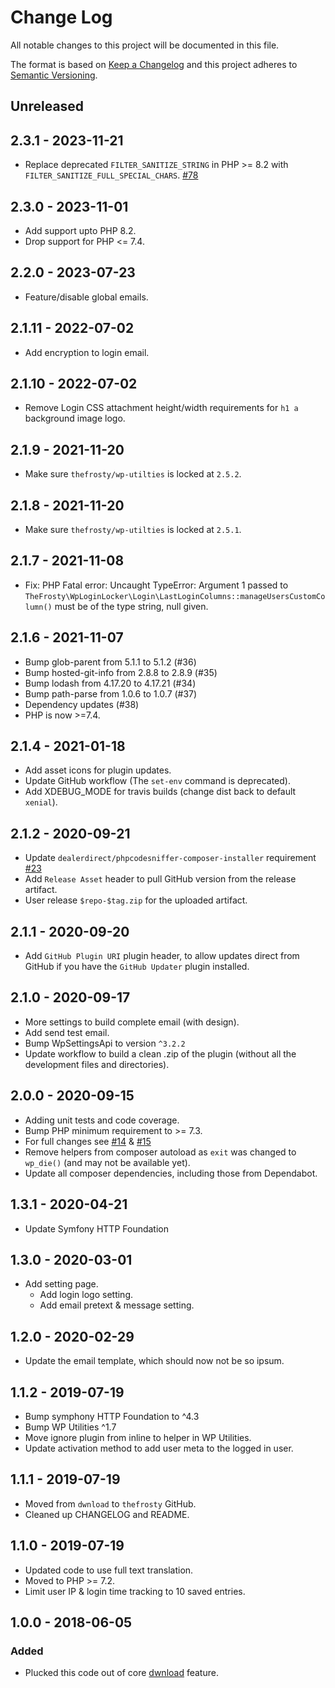 # Change Log
All notable changes to this project will be documented in this file.

The format is based on [Keep a Changelog](http://keepachangelog.com/)
and this project adheres to [Semantic Versioning](http://semver.org/).

## Unreleased

## 2.3.1 - 2023-11-21

* Replace deprecated `FILTER_SANITIZE_STRING` in PHP >= 8.2 with `FILTER_SANITIZE_FULL_SPECIAL_CHARS`. [#78](https://github.com/thefrosty/wp-login-locker/pull/78)

## 2.3.0 - 2023-11-01

* Add support upto PHP 8.2.
* Drop support for PHP <= 7.4.

## 2.2.0 - 2023-07-23

* Feature/disable global emails.

## 2.1.11 - 2022-07-02

* Add encryption to login email.

## 2.1.10 - 2022-07-02

* Remove Login CSS attachment height/width requirements for `h1 a` background image logo.

## 2.1.9 - 2021-11-20

* Make sure `thefrosty/wp-utilties` is locked at `2.5.2`.

## 2.1.8 - 2021-11-20

* Make sure `thefrosty/wp-utilties` is locked at `2.5.1`.

## 2.1.7 - 2021-11-08
- Fix: PHP Fatal error: Uncaught TypeError: Argument 1 passed to 
`TheFrosty\WpLoginLocker\Login\LastLoginColumns::manageUsersCustomColumn()` must be of the type string, null given.

## 2.1.6 - 2021-11-07
- Bump glob-parent from 5.1.1 to 5.1.2 (#36)
- Bump hosted-git-info from 2.8.8 to 2.8.9 (#35)
- Bump lodash from 4.17.20 to 4.17.21 (#34)
- Bump path-parse from 1.0.6 to 1.0.7 (#37)
- Dependency updates (#38)
- PHP is now >=7.4.

## 2.1.4 - 2021-01-18
- Add asset icons for plugin updates.
- Update GitHub workflow (The `set-env` command is deprecated).
- Add XDEBUG_MODE for travis builds (change dist back to default `xenial`).

## 2.1.2 - 2020-09-21
- Update `dealerdirect/phpcodesniffer-composer-installer` requirement [#23](https://github.com/thefrosty/wp-login-locker/pull/23)
- Add `Release Asset` header to pull GitHub version from the release artifact.
- User release `$repo-$tag.zip` for the uploaded artifact.

## 2.1.1 - 2020-09-20
- Add `GitHub Plugin URI` plugin header, to allow updates direct from GitHub if you have the `GitHub Updater` plugin installed. 

## 2.1.0 - 2020-09-17
- More settings to build complete email (with design).
- Add send test email.
- Bump WpSettingsApi to version `^3.2.2`
- Update workflow to build a clean .zip of the plugin (without all the development files and directories).

## 2.0.0 - 2020-09-15
- Adding unit tests and code coverage.
- Bump PHP minimum requirement to >= 7.3.
- For full changes see [#14](https://github.com/thefrosty/wp-login-locker/pull/14) & 
[#15](https://github.com/thefrosty/wp-login-locker/pull/15)
- Remove helpers from composer autoload as `exit` was changed to `wp_die()` (and may not be available yet).
- Update all composer dependencies, including those from Dependabot.

## 1.3.1 - 2020-04-21
- Update Symfony HTTP Foundation

## 1.3.0 - 2020-03-01
- Add setting page.
    - Add login logo setting.
    - Add email pretext & message setting.

## 1.2.0 - 2020-02-29
- Update the email template, which should now not be so ipsum.

## 1.1.2 - 2019-07-19
- Bump symphony HTTP Foundation to ^4.3
- Bump WP Utilities ^1.7
- Move ignore plugin from inline to helper in WP Utilities.
- Update activation method to add user meta to the logged in user.

## 1.1.1 - 2019-07-19
- Moved from `dwnload` to `thefrosty` GitHub.
- Cleaned up CHANGELOG and README.

## 1.1.0 - 2019-07-19
- Updated code to use full text translation.
- Moved to PHP >= 7.2.
- Limit user IP & login time tracking to 10 saved entries.

## 1.0.0 - 2018-06-05
### Added
- Plucked this code out of core [dwnload](https://dwnload.io) feature.
